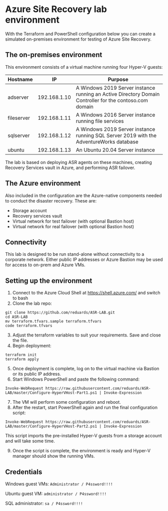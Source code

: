 # Azure Site Recovery lab environment
With the Terraform and PowerShell configuration below you can create a simulated on-premises environment for testing of Azure Site Recovery.

## The on-premises environment
This environment consists of a virtual machine running four Hyper-V guests:

| Hostname | IP | Purpose |
| ----- | ----- | ----- |
| adserver | 192.168.1.10 | A Windows 2019 Server instance running an Active Directory Domain Controller for the contoso.com domain |
| fileserver | 192.168.1.11 | A Windows 2016 Server instance running file services |
| sqlserver | 192.168.1.12 | A Windows 2019 Server instance running SQL Server 2019 with the AdventureWorks database |
| ubuntu | 192.168.1.13 | An Ubuntu 20.04 Server instance |

The lab is based on deploying ASR agents on these machines, creating Recovery Services vault in Azure, and performing ASR failover.

## The Azure environment
Also included in the configuration are the Azure-native components needed to conduct the disaster recovery. These are:

* Storage account
* Recovery services vault
* Virtual network for test failover (with optional Bastion host)
* Virtual network for real failover (with optional Bastion host)

## Connectivity
This lab is designed to be run stand-alone without connectivity to a corporate network. Either public IP addresses or Azure Bastion may be used for access to on-prem and Azure VMs.

## Setting up the environment
1. Connect to the Azure Cloud Shell at https://shell.azure.com/ and switch to bash
2. Clone the lab repo:

```
git clone https://github.com/reduards/ASR-LAB.git
cd ASR-LAB
mv terraform.tfvars.sample terraform.tfvars
code terraform.tfvars
```

3. Adjust the terraform variables to suit your requirements. Save and close the file.
4. Begin deployment:

```
terraform init
terraform apply
```

5. Once deployment is complete, log on to the virtual machine via Bastion or its public IP address.
6. Start Windows PowerShell and paste the following command:

```
Invoke-WebRequest https://raw.githubusercontent.com/reduards/ASR-LAB/master/Configure-HyperVHost-Part1.ps1 | Invoke-Expression
```

7. The VM will perform some configuration and reboot.
8. After the restart, start PowerShell again and run the final configuration script:

```
Invoke-WebRequest https://raw.githubusercontent.com/reduards/ASR-LAB/master/Configure-HyperVHost-Part2.ps1 | Invoke-Expression
```

This script imports the pre-installed Hyper-V guests from a storage account and will take some time.

9. Once the script is complete, the environment is ready and Hyper-V manager should show the running VMs.

## Credentials
Windows guest VMs: `Administrator / P4ssword!!!!`

Ubuntu guest VM: `administrator / P4ssword!!!!`

SQL administrator: `sa / P4ssword!!!!`
